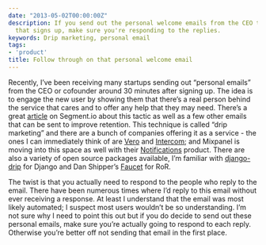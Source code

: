 ```yaml
---
date: "2013-05-02T00:00:00Z"
description: If you send out the personal welcome emails from the CEO to every user
  that signs up, make sure you're responding to the replies.
keywords: Drip marketing, personal email
tags:
- 'product'
title: Follow through on that personal welcome email
---
```


Recently, I’ve been receiving many startups sending out “personal emails” from the CEO or cofounder around 30 minutes after signing up. The idea is to engage the new user by showing them that there’s a real person behind the service that cares and to offer any help that they may need. There’s a great <a href="https://segment.io/academy/email-is-the-easiest-way-to-improve-retention" target="_blank">article</a> on Segment.io about this tactic as well as a few other emails that can be sent to improve retention. This technique is called “drip marketing” and there are a bunch of companies offering it as a service - the ones I can immediately think of are <a href="http://www.getvero.com/" target="_blank">Vero</a> and <a href="http://intercom.io" target="_blank">Intercom</a>; and Mixpanel is moving into this space as well with their <a href="https://mixpanel.com/notifications/" target="_blank">Notifications</a> product. There are also a variety of open source packages available, I’m familiar with <a href="https://django-drip.readthedocs.org/en/latest/" target="_blank">django-drip</a> for Django and Dan Shipper’s <a href="https://github.com/dshipper/Faucet" target="_blank">Faucet</a> for RoR.

The twist is that you actually need to respond to the people who reply to the email. There have been numerous times where I’d reply to this email without ever receiving a response. At least I understand that the email was most likely automated; I suspect most users wouldn’t be so understanding. I’m not sure why I need to point this out but if you do decide to send out these personal emails, make sure you’re actually going to respond to each reply. Otherwise you’re better off not sending that email in the first place.